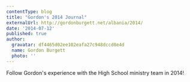 ```yaml
---
contentType: blog
title: "Gordon's 2014 Journal"
externalUrl: http://gordonburgett.net/albania/2014/
date: '2014-07-12'
published: true
author:
  gravatar: df4465d02ee102eafa27c948dccd8e4d
  name: Gordon Burgett
  photo: ''
---
```


Follow Gordon's experience with the High School ministry team in 2014!